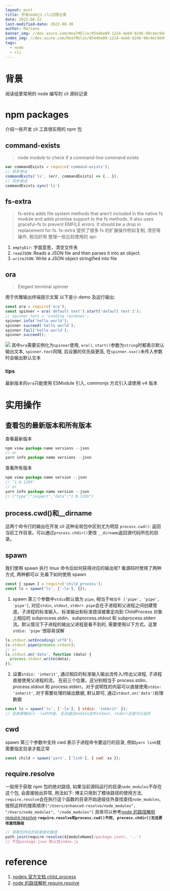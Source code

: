 ```yaml
---
layout: post
title: 开发nodejs cli过程记录
date: 2022-06-22
last-modified-date: 2022-08-30
author: Mariana
banner_img: //dev.azure.com/HealMSlin/8544be09-1224-4eb0-824b-90c4ec9d49ee/_apis/git/repositories/7a27a721-4c93-4ecf-8258-d5422217b60a/items?path=%2F1662812529872_7464.png&versionDescriptor%5BversionOptions%5D=0&versionDescriptor%5BversionType%5D=0&versionDescriptor%5Bversion%5D=master&resolveLfs=true&%24format=octetStream&api-version=5.0
index_img: //dev.azure.com/HealMSlin/8544be09-1224-4eb0-824b-90c4ec9d49ee/_apis/git/repositories/7a27a721-4c93-4ecf-8258-d5422217b60a/items?path=%2F1662812529872_7464.png&versionDescriptor%5BversionOptions%5D=0&versionDescriptor%5BversionType%5D=0&versionDescriptor%5Bversion%5D=master&resolveLfs=true&%24format=octetStream&api-version=5.0
tags:
  - node
  - cli
---
```


# 背景

阅读组里常用的 node 编写的 cli 源码记录

# npm packages

介绍一些开发 cli 工具很实用的 npm 包

## command-exists

> node module to check if a command-line command exists

```javascript
var commandExists = require('command-exists');
// 异步用法
commandExits('ls', (err, commandExists) => {...});
// 同步用法
commandExists.sync('ls')
```

## fs-extra

> fs-extra adds file system methods that aren't included in the native fs module and adds promise support to the fs methods. It also uses graceful-fs to prevent EMFILE errors. It should be a drop in replacement for fs.
> fs-extra 提供了很多 fs 的扩展操作例如复制, 清空等操作, 相当好用
> 整理一些比较使用的 api:

1. `emptyDir`: 字面意思，清空文件夹
2. `readJSON`: Reads a JSON file and then parses it into an object.
3. `writeJSON`: Write a JSON object stringified into file

## ora

> Elegant terminal spinner

用于优雅输出终端提示文案
以下是小 demo 及运行输出:

```js
const ora = require('ora');
const spinner = ora('default text').start('default text 2');
// spinner.text = 'Loading rainbows';
spinner.info('hello world');
spinner.succeed('hello world');
spinner.fail('hello world');
spinner.succeed();
```

![](https://dev.azure.com/HealMSlin/8544be09-1224-4eb0-824b-90c4ec9d49ee/_apis/git/repositories/7a27a721-4c93-4ecf-8258-d5422217b60a/items?path=%2F1661877086095_5819.png&versionDescriptor%5BversionOptions%5D=0&versionDescriptor%5BversionType%5D=0&versionDescriptor%5Bversion%5D=master&resolveLfs=true&%24format=octetStream&api-version=5.0)
其中`ora`需要实例化为`spinner`使用, `ora()`, `start()`参数为`string`时都表示默认输出文本, `spinner.text`同理, 后设置的优先级更高, 在`spinner.xxx()`未传入参数时会输出默认文本

### tips

最新版本的`ora`只能使用 ESModule 引入, commonjs 方式引入请使用 v4 版本

# 实用操作

## 查看包的最新版本和所有版本

查看最新版本

```javascript
npm view package-name versions --json
// or
yarn info package-name versions --json
```

查看所有版本

```javascript
npm view package-name version --json
// "1.0.1205"
// or
yarn info package-name version --json
// {"type":"inspect","data":"1.0.1205"}
```

## process.cwd()和\_\_dirname

这两个命令行的输出在开发 cli 这种全局包中区别尤为明显
`process.cwd()`: 返回当前工作目录。可以通过`process.chdir()`更改
`__dirname`返回源代码所在的目录。

## spawn

我们使用 spawn 执行 linux 命令后如何获得对应的输出呢? 看源码时使用了两种方式, 两种都可以
先看下如何使用 spawn

```js
const { spawn } = require('child_process');
const ls = spawn('ls', ['-la'], {});
```

1. spawn 第三个参数中`stdio`默认值为 `pipe`, 相当于`相当于 ['pipe', 'pipe', 'pipe']`, 对应`stdin`, `stdout`, `stderr`.
   `pipe`会在子进程和父进程之间创建管道。子进程的标准输入、标准输出和标准错误被重定向到 ChildProcess 对象上相应的 subprocess.stdin、subprocess.stdout 和 subprocess.stderr 流。默认情况下子进程的输出父进程是看不到的, 需要使用以下方式。这里`stdio: 'pipe'`很容易误解

```js
ls.stdout.setEncoding('utf8');
ls.stdout.pipe(process.stdout);
// or
ls.stdout.on('data', function (data) {
  process.stdout.write(data);
});
```

2. 设置`stdio: 'inherit'`, 通过相应的标准输入输出流传入/传出父进程, 子进程直接使用父进程的流。 在前三个位置，这分别相当于 process.stdin、process.stdout 和 process.stderr。对于说明性的内容可以直接使用`stdio: 'inherit'`, 对于需要处理的输出数据, 默认即可, 通过`stdout.on('data')`处理数据

```js
const ls = spawn('ls', ['-la'], { stdio: 'inherit' });
// 会直接输出ls -la的内容, 无法通过ondata监听stdout, stderr还是可以监听
```

## cwd

spawn 第三个参数中支持 cwd 表示子进程命令要运行的目录, 例如`yarn link`就需要指定目录才能正常

```js
const child = spawn('yarn', ['link'], { cwd: xx });
```

## require.resolve

一般用于获取 npm 包的绝对路径, 如果当前源码运行的目录`node_modules`不存在这个包, 会直接抛出异常, 用法如下:
博主只用到了模块路径的使用方法, `require.resolve`会在执行这个函数的目录开始逐级往外查找查找`node_modules`, 按照这样的搜索顺序`["/Users/enhanced-resolve/node_modules", "/Users/node_modules", "/node_modules"]`
具体可以参考[node 的路径解析 require.resolve](https://juejin.cn/post/6844904055806885895)
**`require.resolve和process.cwd()不同, process.chdir()无法更改查找路径`**

```js
// 获取包所在的目录绝对路径
path.join(require.resolve(${moduleName}/package.json), '..')
// 不加package.json 默认找index.js
```

# reference

1. [nodejs 官方文档 child_process](http://nodejs.cn/api/child_process.html#optionsstdio)
2. [node 的路径解析 require.resolve](https://juejin.cn/post/6844904055806885895)

